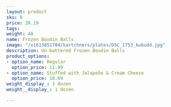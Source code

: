 ```yaml
---
layout: product
sku: 8
price: 20.19
tags: 
weight: 48
name: Frozen Boudin Balls
image: "/v1613851784/kartchners/plates/DSC_1753_kubudd.jpg"
description: Un-battered Frozen Boudin Balls
product_options:
- option_name: Regular
  option_price: 11.99
- option_name: Stuffed with Jalapeño & Cream Cheese
  option_price: 18.69
weight_display_: 1 dozen
weight__display_: 1 dozen

---
```

